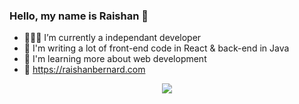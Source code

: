 ### Hello, my name is Raishan 👋

- 🧑🏻‍💻 I’m currently a independant developer
- 🌱 I'm writing a lot of front-end code in React & back-end in Java
- 🤔 I'm learning more about web development 
- 📌 https://raishanbernard.com

<p align="center" >
  <a href="https://github.com/anuraghazra/github-readme-stats"> 
    <img  src="https://github-readme-stats.vercel.app/api?username=drgloo&&show_icons=true&theme=vue-dark"/>
  </a>
</p>

<!-- ![Raishan's github stats](https://github-readme-stats.vercel.app/api?username=DrGloo) -->
